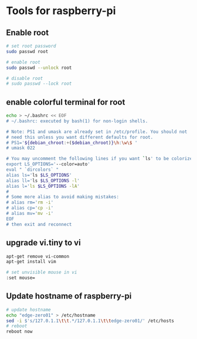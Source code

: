 # Tools for raspberry-pi

## Enable root

``` BASH
# set root password
sudo passwd root

# enable root
sudo passwd --unlock root

# disable root
# sudo passwd --lock root
```

## enable colorful terminal for root

``` BASH
echo > ~/.bashrc << EOF
# ~/.bashrc: executed by bash(1) for non-login shells.

# Note: PS1 and umask are already set in /etc/profile. You should not
# need this unless you want different defaults for root.
# PS1='${debian_chroot:+($debian_chroot)}\h:\w\$ '
# umask 022

# You may uncomment the following lines if you want `ls' to be colorized:
export LS_OPTIONS='--color=auto'
eval " `dircolors` "
alias ls='ls $LS_OPTIONS'
alias ll='ls $LS_OPTIONS -l'
alias l='ls $LS_OPTIONS -lA'
#
# Some more alias to avoid making mistakes:
# alias rm='rm -i'
# alias cp='cp -i'
# alias mv='mv -i'
EOF
# then exit and reconnect
```

## upgrade vi.tiny to vi

``` BASH
apt-get remove vi-common
apt-get install vim

# set unvisible mouse in vi
:set mouse=
```

## Update hostname of raspberry-pi

``` BASH
# update hostname
echo "edge-zero01" > /etc/hostname
sed -i $'s/127.0.1.1\t\t.*/127.0.1.1\t\tedge-zero01/' /etc/hosts
# reboot
reboot now
```

## 
